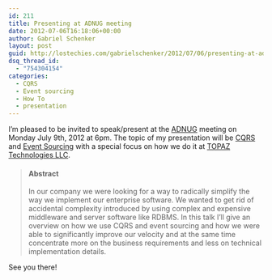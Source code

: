 ```yaml
---
id: 211
title: Presenting at ADNUG meeting
date: 2012-07-06T16:18:06+00:00
author: Gabriel Schenker
layout: post
guid: http://lostechies.com/gabrielschenker/2012/07/06/presenting-at-adnug-meeting/
dsq_thread_id:
  - "754304154"
categories:
  - CQRS
  - Event sourcing
  - How To
  - presentation
---
```

I’m pleased to be invited to speak/present at the [ADNUG](http://adnug.org/) meeting on Monday July 9th, 2012 at 6pm. The topic of my presentation will be [CQRS](http://cqrsguide.com/) and [Event Sourcing](http://martinfowler.com/eaaDev/EventSourcing.html) with a special focus on how we do it at [TOPAZ Technologies LLC](http://www.topazti.com/).

> #### Abstract
> 
> In our company we were looking for a way to radically simplify the way we implement our enterprise software. We wanted to get rid of accidental complexity introduced by using complex and expensive middleware and server software like RDBMS. In this talk I’ll give an overview on how we use CQRS and event sourcing and how we were able to significantly improve our velocity and at the same time concentrate more on the business requirements and less on technical implementation details.

See you there!